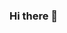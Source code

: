 ### Hi there 👋

<!--
**okaritony/okaritony** is a ✨ _special_ ✨ repository because its `README.md` (this file) appears on your GitHub profile.

Here are some ideas to get you started:

- 🔭 I’m currently working on my businessthat is tonyhottybay...
- 🌱 I’m currently learning more ways to make a more liked delicacy..
- 👯 I’m looking to collaborate on all aspects of gain...
- 🤔 I’m looking for help with best food just be free to open...
- 💬 Ask me about me visit Facebook Anton Okari...
- 📫 How to reach me: via email tonytosh43@gmail.com ...
- 😄 Pronouns: ...
- ⚡ Fun fact: ...
-->
